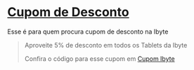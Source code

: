 # [Cupom de Desconto](https://github.com/CupomDeDesconto/Promocoes/blob/main/README.md)
Esse é para quem procura cupom de desconto na Ibyte
<blockquote cite="https://asasdodesconto.com/mais-ofertas/aproveite-5-de-desconto-em-todos-os-tablets-da-ibyte-17073"><p>Aproveite 5% de desconto em todos os Tablets da Ibyte</p><footer>Confira o código para esse cupom em <a href="https://asasdodesconto.com/mais-ofertas/aproveite-5-de-desconto-em-todos-os-tablets-da-ibyte-17073">Cupom Ibyte</a></footer></blockquote>